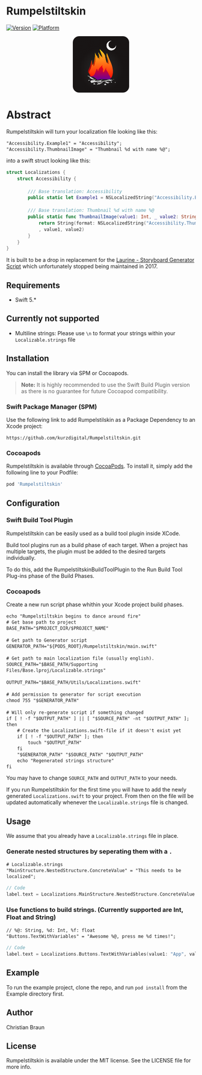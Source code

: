 # Rumpelstiltskin

[![Version](https://img.shields.io/cocoapods/v/Rumpelstiltskin.svg?style=flat)](https://cocoapods.org/pods/Rumpelstiltskin)
[![Platform](https://img.shields.io/cocoapods/p/Rumpelstiltskin.svg?style=flat)](https://cocoapods.org/pods/Rumpelstiltskin)

<div align="center"><img src="https://github.com/kurzdigital/Rumpelstiltskin/blob/master/Logo.png" width="150"/></div>

# Abstract

Rumpelstiltskin will turn your localization file looking like this:

```
"Accessibility.Example1" = "Accessibility";
"Accessibility.ThumbnailImage" = "Thumbnail %d with name %@";
```

into a swift struct looking like this:
```swift
struct Localizations {
    struct Accessibility {

        /// Base translation: Accessibility
        public static let Example1 = NSLocalizedString("Accessibility.Example1", tableName: nil, bundle: Bundle.main, value: "", comment: "")

        /// Base translation: Thumbnail %d with name %@
        public static func ThumbnailImage(value1: Int, _ value2: String) -> String {
            return String(format: NSLocalizedString("Accessibility.ThumbnailImage", tableName: nil, bundle: Bundle.main, value: "", comment: "")
            , value1, value2)
        }
    }
}
```
It is built to be a drop in replacement for the [Laurine - Storyboard Generator Script](https://github.com/JiriTrecak/Laurine) which unfortunately stopped being maintained in 2017.

## Requirements
* Swift 5.*

## Currently not supported
* Multiline strings: Please use `\n` to format your strings within your `Localizable.strings` file

## Installation

You can install the library via SPM or Cocoapods.

> **Note:** It is highly recommended to use the Swift Build Plugin version as there is no guarantee for future Cocoapod compatibility.

### Swift Package Manager (SPM)

Use the following link to add Rumpelstilskin as a Package Dependency to an Xcode project:

```
https://github.com/kurzdigital/Rumpelstiltskin.git
```

### Cocoapods

Rumpelstiltskin is available through [CocoaPods](https://cocoapods.org). To install
it, simply add the following line to your Podfile:

```ruby
pod 'Rumpelstiltskin'
```

## Configuration

### Swift Build Tool Plugin

Rumpelstiltskin can be easily used as a build tool plugin inside XCode.

Build tool plugins run as a build phase of each target. When a project has multiple targets, the plugin must be added to the desired targets individually.

To do this, add the RumpelstiltskinBuildToolPlugin to the Run Build Tool Plug-ins phase of the Build Phases.

### Cocoapods

Create a new run script phase whithin your Xcode project build phases.

```
echo "Rumpelstiltskin begins to dance around fire"
# Get base path to project
BASE_PATH="$PROJECT_DIR/$PROJECT_NAME"

# Get path to Generator script
GENERATOR_PATH="${PODS_ROOT}/Rumpelstiltskin/main.swift"

# Get path to main localization file (usually english).
SOURCE_PATH="$BASE_PATH/Supporting Files/Base.lproj/Localizable.strings"

OUTPUT_PATH="$BASE_PATH/Utils/Localizations.swift"

# Add permission to generator for script execution
chmod 755 "$GENERATOR_PATH"

# Will only re-generate script if something changed
if [ ! -f "$OUTPUT_PATH" ] || [ "$SOURCE_PATH" -nt "$OUTPUT_PATH" ]; then
    # Create the Localizations.swift-file if it doesn't exist yet
    if [ ! -f "$OUTPUT_PATH" ]; then
        touch "$OUTPUT_PATH"
    fi
    "$GENERATOR_PATH" "$SOURCE_PATH" "$OUTPUT_PATH"
    echo "Regenerated strings structure"
fi
```

You may have to change `SOURCE_PATH` and `OUTPUT_PATH` to your needs.

If you run Rumpelstiltskin for the first time you will have to add the newly generated `Localizations.swift` to your
project. From then on the file will be updated automatically whenever the `Localizable.strings` file is changed.

## Usage
We assume that you already have a `Localizable.strings` file in place.

### Generate nested structures by seperating them with a `.`

```
# Localizable.strings
"MainStructure.NestedStructure.ConcreteValue" = "This needs to be localized";
```

```swift
// Code
label.text = Localizations.MainStructure.NestedStructure.ConcreteValue
```

### Use functions to build strings. (Currently supported are Int, Float and String)
```
// %@: String, %d: Int, %f: float
"Buttons.TextWithVariables" = "Awesome %@, press me %d times!";
```

```swift
// Code
label.text = Localizations.Buttons.TextWithVariables(value1: "App", value2: 10)
```

## Example

To run the example project, clone the repo, and run `pod install` from the Example directory first.

## Author

Christian Braun

## License

Rumpelstiltskin is available under the MIT license. See the LICENSE file for more info.
